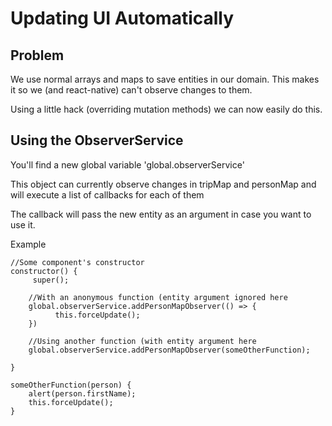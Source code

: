 # Updating UI Automatically

## Problem

We use normal arrays and maps to save entities in our domain.
This makes it so we (and react-native) can't observe changes to them.

Using a little hack (overriding mutation methods) we can now easily do this.

## Using the ObserverService

You'll find a new global variable 'global.observerService'

This object can currently observe changes in tripMap and personMap and will execute a list of callbacks for each of them

The callback will pass the new entity as an argument in case you want to use it.

Example

```
//Some component's constructor
constructor() {
 	 super();
  
  	//With an anonymous function (entity argument ignored here
  	global.observerService.addPersonMapObserver(() => {
    	  this.forceUpdate();
  	})
  
  	//Using another function (with entity argument here
  	global.observerService.addPersonMapObserver(someOtherFunction);
  
}

someOtherFunction(person) {
 	alert(person.firstName);
  	this.forceUpdate();
}
  
